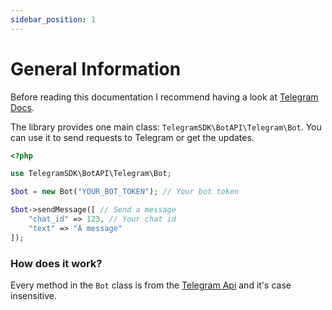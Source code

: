 ```yaml
---
sidebar_position: 1
---
```


# General Information
Before reading this documentation I recommend having a look at [Telegram Docs](https://core.telegram.org/bots/api).

The library provides one main class: `TelegramSDK\BotAPI\Telegram\Bot`.
You can use it to send requests to Telegram or get the updates.

```php
<?php

use TelegramSDK\BotAPI\Telegram\Bot;

$bot = new Bot("YOUR_BOT_TOKEN"); // Your bot token

$bot->sendMessage([ // Send a message
    "chat_id" => 123, // Your chat id
    "text" => "A message"
]);
```

### How does it work?
Every method in the `Bot` class is from the [Telegram Api](https://core.telegram.org/bots/api#available-methods) and it's case insensitive.
